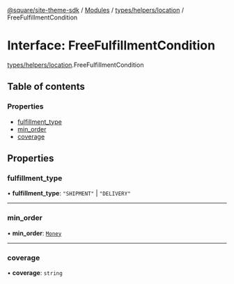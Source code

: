 [@square/site-theme-sdk](../GettingStarted.md) / [Modules](../modules.md) / [types/helpers/location](../modules/types_helpers_location.md) / FreeFulfillmentCondition

# Interface: FreeFulfillmentCondition

[types/helpers/location](../modules/types_helpers_location.md).FreeFulfillmentCondition

## Table of contents

### Properties

- [fulfillment\_type](types_helpers_location.FreeFulfillmentCondition.md#fulfillment_type)
- [min\_order](types_helpers_location.FreeFulfillmentCondition.md#min_order)
- [coverage](types_helpers_location.FreeFulfillmentCondition.md#coverage)

## Properties

### fulfillment\_type

• **fulfillment\_type**: ``"SHIPMENT"`` \| ``"DELIVERY"``

___

### min\_order

• **min\_order**: [`Money`](types_helpers_money.Money.md)

___

### coverage

• **coverage**: `string`
